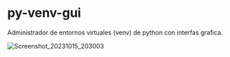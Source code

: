 # py-venv-gui
Administrador de entornos virtuales (venv) de python con interfas grafica.

![Screenshot_20231015_203003](https://github.com/krafairus/py-venv-gui/assets/64279814/6c090413-6c5a-483a-aa9d-9af1617092ff)
